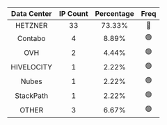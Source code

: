 | Data Center | IP Count | Percentage | Freq |
|:------------:|:--------:|:-----------:|:-----:|
| HETZNER | 33 | 73.33% | 🔴 |
| Contabo | 4 | 8.89% | 🟢 |
| OVH | 2 | 4.44% | 🟢 |
| HIVELOCITY | 1 | 2.22% | 🟢 |
| Nubes | 1 | 2.22% | 🟢 |
| StackPath | 1 | 2.22% | 🟢 |
| OTHER | 3 | 6.67% | 🟢 |